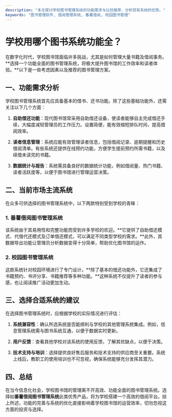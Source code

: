 ```yaml
---
description: "本文探讨学校图书管理系统的功能需求与比较推荐，分析现有系统的优势。"
keywords: "图书管理软件, 借阅管理系统, 番薯借阅, 校园图书管理"
---
```

# 学校用哪个图书系统功能全？

在数字化时代，学校图书馆面临许多挑战，尤其是如何管理大量书籍及借阅事务。**选择一个功能全面的图书管理系统，将极大提升图书馆的工作效率和读者体验。**以下是一些考虑因素以及推荐的图书管理方案。

## 一、功能需求分析

学校图书管理系统首先应具备基本的借书、还书功能。除了这些基础功能外，还需关注以下几个方面：

1. **自助借还功能**：现代图书馆常采用自助借还设备，使读者能够自主完成借还手续，大幅度减轻管理员的工作压力。设置简便，能有效缩短排队时间，提高借阅效率。
   
2. **读者信息管理**：系统应能有效管理读者信息，包括借阅记录、逾期提醒和历史借阅清单。有些系统还提供在线预约功能，方便学生提前预约所需书籍，以及续借未读完的书籍。

3. **数据统计与报告**：系统需具备良好的数据统计功能，例如借阅量、热门书籍、读者活跃度等，以便于图书馆进行管理运营决策。

## 二、当前市场主流系统

在众多可供选择的图书管理系统中，以下两款特别受到学校的青睐：

### 1. 番薯借阅图书管理系统

该系统由于其易用性和完整功能而受到许多学校的欢迎。**它提供了自助借还模式、代借代还模式及订单借还模式，可以满足不同类型学校的需求。**此外，其数据导出功能让管理员分析数据变得十分简单，帮助优化图书馆的运作。

### 2. 校园图书管理系统

这款系统针对校园环境进行了专门设计。**除了基本的借还功能外，它还集成了书籍预约、书评分享、书籍推荐等多种功能。**这种系统不仅提升了读者的参与感，也让阅读推广活动更加生动。

## 三、选择合适系统的建议

在选择图书管理系统时，应根据学校的实际情况进行评估：

1. **系统兼容性**：确认所选系统是否能顺利与学校的其他管理系统集成。例如，信息管理系统需与图书系统互通，以便于数据实时更新。

2. **用户反馈**：查看其他学校对该系统的使用反馈，了解其优缺点，以便于决策。

3. **技术支持与培训**：选择提供良好售后服务和技术支持的供应商至关重要。系统上线后，教职工的使用培训也不可忽视，确保系统能够充分发挥其潜力。

## 四、总结

在当今信息化社会，学校图书馆的管理离不开高效、功能全面的图书管理系统。选择如**番薯借阅图书管理系统**此类优秀产品，将为学校搭建一个高效的借阅平台。综上所述，功能的完善与系统的优化直接影响着学校图书馆的运营效率，切勿忽视这方面的投资与选择。
